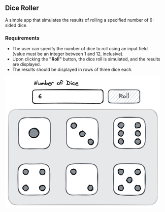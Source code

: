 ## Dice Roller

A simple app that simulates the results of rolling a specified number of 6-sided dice.

### Requirements

- The user can specify the number of dice to roll using an input field (value must be an integer between 1 and 12, inclusive).
- Upon clicking the **"Roll"** button, the dice roll is simulated, and the results are displayed.
- The results should be displayed in rows of three dice each.

![](dice.png)
